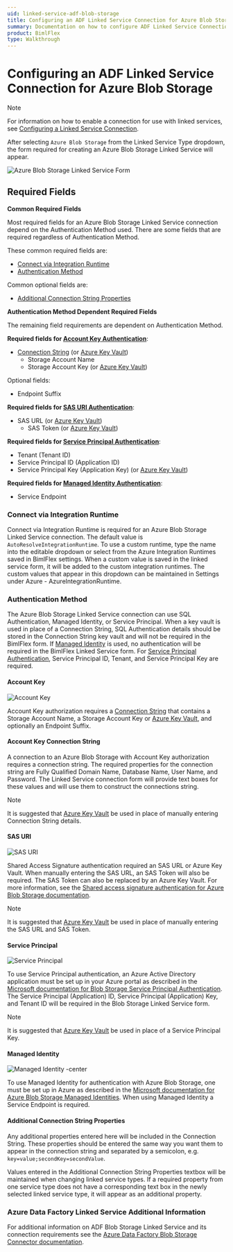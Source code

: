 ```yaml
---
uid: linked-service-adf-blob-storage
title: Configuring an ADF Linked Service Connection for Azure Blob Storage
summary: Documentation on how to configure ADF Linked Service Connection for Azure Blob Storage with required fields, connection strings, and links to additional information
product: BimlFlex
type: Walkthrough
---
```

# Configuring an ADF Linked Service Connection for Azure Blob Storage

> [!NOTE]
> For information on how to enable a connection for use with linked services, see [Configuring a Linked Service Connection](create-linked-service-connection.md).

[//]: # (TODO List of stages, connection types, and system types that can use Azure Blob Storage)

After selecting `Azure Blob Storage` from the Linked Service Type dropdown, the form required for creating an Azure Blob Storage Linked Service will appear.

![Azure Blob Storage Linked Service Form](images/bimlflex-ss-app-connections-adf-blob-storage-form.png "Azure Blob Storage Linked Service Form")

## Required Fields

**Common Required Fields**

Most required fields for an Azure Blob Storage Linked Service connection depend on the Authentication Method used.
There are some fields that are required regardless of Authentication Method.

These common required fields are:

+ [Connect via Integration Runtime](#connect-via-integration-runtime)
+ [Authentication Method](#authentication-method)

Common optional fields are:

+ [Additional Connection String Properties](#additional-connection-string-properties)

**Authentication Method Dependent Required Fields**

The remaining field requirements are dependent on Authentication Method.

**Required fields for [Account Key Authentication](#account-key)**:

+ [Connection String](#account-key-connection-string) (or [Azure Key Vault](create-linked-service-connection.md))
  + Storage Account Name
  + Storage Account Key (or [Azure Key Vault](create-linked-service-connection.md))

Optional fields:

+ Endpoint Suffix

**Required fields for [SAS URI Authentication](#sas-uri)**:

+ SAS URL (or [Azure Key Vault](create-linked-service-connection.md))
  + SAS Token (or [Azure Key Vault](create-linked-service-connection.md))

**Required fields for [Service Principal Authentication](#service-principal)**:

+ Tenant (Tenant ID)
+ Service Principal ID (Application ID)
+ Service Principal Key (Application Key) (or [Azure Key Vault](create-linked-service-connection.md))

**Required fields for [Managed Identity Authentication](#managed-identity)**:

+ Service Endpoint

### Connect via Integration Runtime

Connect via Integration Runtime is required for an Azure Blob Storage Linked Service connection.
The default value is `AutoResolveIntegrationRuntime`.
To use a custom runtime, type the name into the editable dropdown or select from the Azure Integration Runtimes saved in BimlFlex settings.
When a custom value is saved in the linked service form, it will be added to the custom integration runtimes.
The custom values that appear in this dropdown can be maintained in Settings under Azure - AzureIntegrationRuntime.

### Authentication Method

The Azure Blob Storage Linked Service connection can use SQL Authentication, Managed Identity, or Service Principal.
When a key vault is used in place of a Connection String, SQL Authentication details should be stored in the Connection String key vault and will not be required in the BimlFlex form.
If [Managed Identity](#managed-identity) is used, no authentication will be required in the BimlFlex Linked Service form.
For [Service Principal Authentication](#service-principal), Service Principal ID, Tenant, and Service Principal Key are required.

#### Account Key

![Account Key](images/bimlflex-ss-app-connections-adf-blob-storage-form.png "Account Key")

Account Key authorization requires a [Connection String](#account-key-connection-string) that contains a Storage Account Name, a Storage Account Key or [Azure Key Vault](create-linked-service-connection.md), and optionally an Endpoint Suffix.

#### Account Key Connection String

A connection to an Azure Blob Storage with Account Key authorization requires a connection string.
The required properties for the connection string are Fully Qualified Domain Name, Database Name, User Name, and Password.
The Linked Service connection form will provide text boxes for these values and will use them to construct the connections string.

> [!NOTE]
> It is suggested that [Azure Key Vault](linked-service-azure-key-vault.md) be used in place of manually entering Connection String details.

#### SAS URI

![SAS URI](images/bimlflex-ss-app-connections-adf-blob-storage-sas-uri.png "SAS URI")

Shared Access Signature authentication required an SAS URL or Azure Key Vault.
When manually entering the SAS URL, an SAS Token will also be required.
The SAS Token can also be replaced by an Azure Key Vault.
For more information, see the [Shared access signature authentication for Azure Blob Storage documentation](https://docs.microsoft.com/en-us/azure/data-factory/connector-azure-blob-storage#shared-access-signature-authentication).

> [!NOTE]
> It is suggested that [Azure Key Vault](linked-service-azure-key-vault.md) be used in place of manually entering the SAS URL and SAS Token.

#### Service Principal

![Service Principal](images/bimlflex-ss-app-connections-adf-blob-storage-service-principal.png "Service Principal")

To use Service Principal authentication, an Azure Active Directory application must be set up in your Azure portal as described in the [Microsoft documentation for Blob Storage Service Principal Authentication](https://docs.microsoft.com/en-us/azure/data-factory/connector-azure-blob-storage#service-principal-authentication).
The Service Principal (Application) ID, Service Principal (Application) Key, and Tenant ID will be required in the Blob Storage Linked Service form.

> [!NOTE]
> It is suggested that [Azure Key Vault](linked-service-azure-key-vault.md) be used in place of a Service Principal Key.

#### Managed Identity

![Managed Identity -center](images/bimlflex-ss-app-connections-adf-blob-storage-managed-identity.png "Managed Identity")

To use Managed Identity for authentication with Azure Blob Storage, one must be set up in Azure as described in the [Microsoft documentation for Azure Blob Storage Managed Identities](https://docs.microsoft.com/en-us/azure/data-factory/connector-azure-blob-storage#managed-identity).
When using Managed Identity a Service Endpoint is required.

#### Additional Connection String Properties

Any additional properties entered here will be included in the Connection String.
These properties should be entered the same way you want them to appear in the connection string and separated by a semicolon, e.g. `key=value;secondKey=secondValue`.

Values entered in the Additional Connection String Properties textbox will be maintained when changing linked service types.
If a required property from one service type does not have a corresponding text box in the newly selected linked service type, it will appear as an additional property.

### Azure Data Factory Linked Service Additional Information

For additional information on ADF Blob Storage Linked Service and its connection requirements see the [Azure Data Factory Blob Storage Connector documentation](https://docs.microsoft.com/en-us/azure/data-factory/connector-azure-blob-storage).
